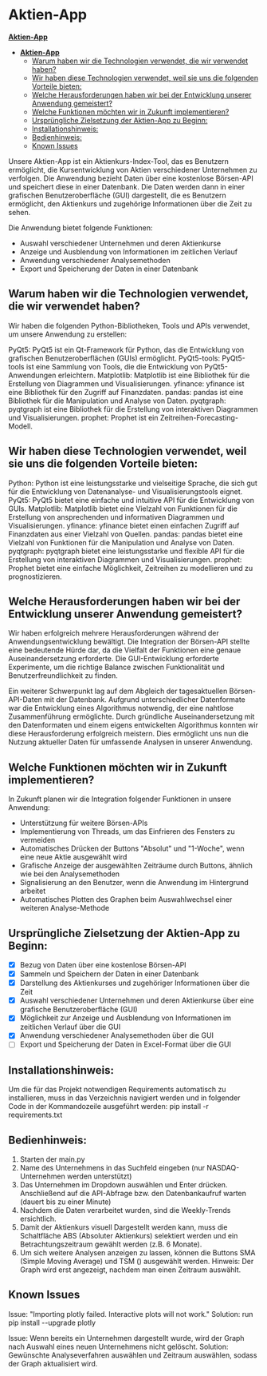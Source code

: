 # **Aktien-App**

[**Aktien-App**](#aktien-app)
- [**Aktien-App**](#aktien-app)
  - [Warum haben wir die Technologien verwendet, die wir verwendet haben?](#warum-haben-wir-die-technologien-verwendet-die-wir-verwendet-haben)
  - [Wir haben diese Technologien verwendet, weil sie uns die folgenden Vorteile bieten:](#wir-haben-diese-technologien-verwendet-weil-sie-uns-die-folgenden-vorteile-bieten)
  - [Welche Herausforderungen haben wir bei der Entwicklung unserer Anwendung gemeistert?](#welche-herausforderungen-haben-wir-bei-der-entwicklung-unserer-anwendung-gemeistert)
  - [Welche Funktionen möchten wir in Zukunft implementieren?](#welche-funktionen-möchten-wir-in-zukunft-implementieren)
  - [Ursprüngliche Zielsetzung der Aktien-App zu Beginn:](#ursprüngliche-zielsetzung-der-aktien-app-zu-beginn)
  - [Installationshinweis:](#installationshinweis)
  - [Bedienhinweis:](#bedienhinweis)
  - [Known Issues](#known-issues)

Unsere Aktien-App ist ein Aktienkurs-Index-Tool, das es Benutzern ermöglicht, die Kursentwicklung von Aktien verschiedener Unternehmen zu verfolgen. Die Anwendung bezieht Daten über eine kostenlose Börsen-API und speichert diese in einer Datenbank. Die Daten werden dann in einer grafischen Benutzeroberfläche (GUI) dargestellt, die es Benutzern ermöglicht, den Aktienkurs und zugehörige Informationen über die Zeit zu sehen.

Die Anwendung bietet folgende Funktionen:

-   Auswahl verschiedener Unternehmen und deren Aktienkurse
-   Anzeige und Ausblendung von Informationen im zeitlichen Verlauf
-   Anwendung verschiedener Analysemethoden
-   Export und Speicherung der Daten in einer Datenbank

## Warum haben wir die Technologien verwendet, die wir verwendet haben?

Wir haben die folgenden Python-Bibliotheken, Tools und APIs verwendet, um unsere Anwendung zu erstellen:

PyQt5: PyQt5 ist ein Qt-Framework für Python, das die Entwicklung von grafischen Benutzeroberflächen (GUIs) ermöglicht.
PyQt5-tools: PyQt5-tools ist eine Sammlung von Tools, die die Entwicklung von PyQt5-Anwendungen erleichtern.
Matplotlib: Matplotlib ist eine Bibliothek für die Erstellung von Diagrammen und Visualisierungen.
yfinance: yfinance ist eine Bibliothek für den Zugriff auf Finanzdaten.
pandas: pandas ist eine Bibliothek für die Manipulation und Analyse von Daten.
pyqtgraph: pyqtgraph ist eine Bibliothek für die Erstellung von interaktiven Diagrammen und Visualisierungen.
prophet: Prophet ist ein Zeitreihen-Forecasting-Modell.

## Wir haben diese Technologien verwendet, weil sie uns die folgenden Vorteile bieten:

Python: Python ist eine leistungsstarke und vielseitige Sprache, die sich gut für die Entwicklung von Datenanalyse- und Visualisierungstools eignet.
PyQt5: PyQt5 bietet eine einfache und intuitive API für die Entwicklung von GUIs.
Matplotlib: Matplotlib bietet eine Vielzahl von Funktionen für die Erstellung von ansprechenden und informativen Diagrammen und Visualisierungen.
yfinance: yfinance bietet einen einfachen Zugriff auf Finanzdaten aus einer Vielzahl von Quellen.
pandas: pandas bietet eine Vielzahl von Funktionen für die Manipulation und Analyse von Daten.
pyqtgraph: pyqtgraph bietet eine leistungsstarke und flexible API für die Erstellung von interaktiven Diagrammen und Visualisierungen.
prophet: Prophet bietet eine einfache Möglichkeit, Zeitreihen zu modellieren und zu prognostizieren.

## Welche Herausforderungen haben wir bei der Entwicklung unserer Anwendung gemeistert?

Wir haben erfolgreich mehrere Herausforderungen während der Anwendungsentwicklung bewältigt. Die Integration der Börsen-API stellte eine bedeutende Hürde dar, da die Vielfalt der Funktionen eine genaue Auseinandersetzung erforderte. Die GUI-Entwicklung erforderte Experimente, um die richtige Balance zwischen Funktionalität und Benutzerfreundlichkeit zu finden.

Ein weiterer Schwerpunkt lag auf dem Abgleich der tagesaktuellen Börsen-API-Daten mit der Datenbank. Aufgrund unterschiedlicher Datenformate war die Entwicklung eines Algorithmus notwendig, der eine nahtlose Zusammenführung ermöglichte. Durch gründliche Auseinandersetzung mit den Datenformaten und einem eigens entwickelten Algorithmus konnten wir diese Herausforderung erfolgreich meistern. Dies ermöglicht uns nun die Nutzung aktueller Daten für umfassende Analysen in unserer Anwendung.

## Welche Funktionen möchten wir in Zukunft implementieren?

In Zukunft planen wir die Integration folgender Funktionen in unsere Anwendung:

-   Unterstützung für weitere Börsen-APIs
-   Implementierung von Threads, um das Einfrieren des Fensters zu vermeiden
-   Automatisches Drücken der Buttons "Absolut" und "1-Woche", wenn eine neue Aktie ausgewählt wird
-   Grafische Anzeige der ausgewählten Zeiträume durch Buttons, ähnlich wie bei den Analysemethoden
-   Signalisierung an den Benutzer, wenn die Anwendung im Hintergrund arbeitet
-   Automatisches Plotten des Graphen beim Auswahlwechsel einer weiteren Analyse-Methode


## Ursprüngliche Zielsetzung der Aktien-App zu Beginn:

- [x] Bezug von Daten über eine kostenlose Börsen-API
- [x] Sammeln und Speichern der Daten in einer Datenbank
- [x] Darstellung des Aktienkurses und zugehöriger Informationen über die Zeit
- [x] Auswahl verschiedener Unternehmen und deren Aktienkurse über eine grafische Benutzeroberfläche (GUI)
- [x] Möglichkeit zur Anzeige und Ausblendung von Informationen im zeitlichen Verlauf über die GUI
- [x] Anwendung verschiedener Analysemethoden über die GUI
- [ ] Export und Speicherung der Daten in Excel-Format über die GUI

## Installationshinweis:
Um die für das Projekt notwendigen Requirements automatisch zu installieren, muss in das Verzeichnis navigiert werden und in folgender Code in der Kommandozeile ausgeführt werden: pip install -r requirements.txt

## Bedienhinweis:
1. Starten der main.py
2. Name des Unternehmens in das Suchfeld eingeben (nur NASDAQ-Unternehmen werden unterstützt)
3. Das Unternehmen im Dropdown auswählen und Enter drücken. Anschließend auf die API-Abfrage bzw. den Datenbankaufruf warten (dauert bis zu einer Minute)
4. Nachdem die Daten verarbeitet wurden, sind die Weekly-Trends ersichtlich.
5. Damit der Aktienkurs visuell Dargestellt werden kann, muss die Schaltfläche ABS (Absoluter Aktienkurs) selektiert werden und ein Betrachtungszeitraum gewählt werden (z.B. 6 Monate).
6. Um sich weitere Analysen anzeigen zu lassen, können die Buttons SMA (Simple Moving Average) und TSM () ausgewählt werden. Hinweis: Der Graph wird erst angezeigt, nachdem man einen Zeitraum auswählt.

## Known Issues
Issue: "Importing plotly failed. Interactive plots will not work."
Solution: run pip install --upgrade plotly

Issue: Wenn bereits ein Unternehmen dargestellt wurde, wird der Graph nach Auswahl eines neuen Unternehmens nicht gelöscht.
Solution: Gewünschte Analyseverfahren auswählen und Zeitraum auswählen, sodass der Graph aktualisiert wird.
